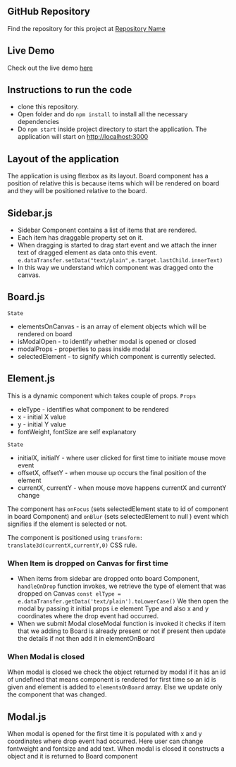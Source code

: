 ## GitHub Repository

Find the repository for this project at [Repository Name](https://github.com/your-username/your-repo-name)

## Live Demo

Check out the live demo [here](https://your-live-demo-link.com)


## Instructions to run the code

- clone this repository.
- Open folder and do `npm install` to install all the necessary dependencies
- Do `npm start`  inside project directory to start the application. The application will start on [http://localhost:3000](http://localhost:3000)


## Layout of the application
The application is using flexbox as its layout. Board component has a position of relative this is because items which will be rendered on board and they will be positioned relative to the board.


## Sidebar.js

- Sidebar Component contains a list of items that are rendered. 
- Each item has draggable property set on it. 
- When dragging is started to drag start event and we attach the inner text of dragged element as data onto this event. 
`e.dataTransfer.setData("text/plain",e.target.lastChild.innerText)`
- In this way we understand which component was dragged onto the canvas.

## Board.js

`State`
- elementsOnCanvas - is an array of element objects which will be rendered on board
- isModalOpen - to identify whether modal is opened or closed
- modalProps - properties to pass inside modal
- selectedElement - to signify which component is currently selected.

## Element.js

This is a dynamic component which takes couple of props.
`Props`
- eleType - identifies what component to be rendered
- x - initial X value
- y - initial Y value
- fontWeight, fontSize are self explanatory

`State`
- initialX, initialY - where user clicked for first time to initiate mouse move event
- offsetX, offsetY - when mouse up occurs the final position of the element
- currentX, currentY - when mouse move happens currentX and currentY change

The component has `onFocus` (sets selectedElement state to id of component in board Component) and `onBlur` (sets selectedElement to null ) event which signifies if the element is selected or not.

The component is positioned using 
`transform: translate3d(currentX,currentY,0)` CSS rule.


### When Item is dropped on Canvas for first time
- When items from sidebar are dropped onto board Component, `handleOnDrop` function invokes,  we retrieve the type of element that was dropped on Canvas 
`const elType = e.dataTransfer.getData('text/plain').toLowerCase()`
We then open the modal by passing it initial props i.e element Type and also x and y coordinates where the drop event had occurred.
- When we submit Modal closeModal function is invoked it checks if item that we adding to Board is already present or not if present then update the details if not then add it in elementOnBoard

### When Modal is closed
When modal is closed we check the object returned by modal if it has an id of undefined that means component is rendered for first time so an id is given and element is added to `elementsOnBoard` array. Else we update only the component that was changed.


## Modal.js
When modal is opened for the first time it is populated with x and y coordinates where drop event had occurred. 
Here user can change fontweight and fontsize and add text.
When modal is closed it constructs a object and it is returned to Board component
